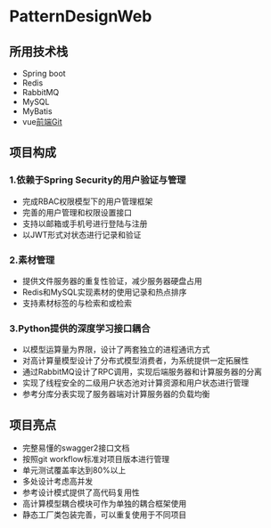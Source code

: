 # PatternDesignWeb     

## 所用技术栈
* Spring boot
* Redis
* RabbitMQ
* MySQL  
* MyBatis
* vue[前端Git](https://github.com/KerrahChan/yanhaiwenzhou)  
  
## 项目构成
### 1.依赖于Spring Security的用户验证与管理
* 完成RBAC权限模型下的用户管理框架
* 完善的用户管理和权限设置接口
* 支持以邮箱或手机号进行登陆与注册
* 以JWT形式对状态进行记录和验证

### 2.素材管理
* 提供文件服务器的重复性验证，减少服务器硬盘占用
* Redis和MySQL实现素材的使用记录和热点排序
* 支持素材标签的与检索和或检索

### 3.Python提供的深度学习接口耦合
* 以模型运算量为界限，设计了两套独立的进程通讯方式
* 对高计算量模型设计了分布式模型消费者，为系统提供一定拓展性
* 通过RabbitMQ设计了RPC调用，实现后端服务器和计算服务器的分离
* 实现了线程安全的二级用户状态池对计算资源和用户状态进行管理
* 参考分库分表实现了服务器端对计算服务器的负载均衡

## 项目亮点
* 完整易懂的swagger2接口文档 
* 按照git workflow标准对项目版本进行管理
* 单元测试覆盖率达到80%以上
* 多处设计考虑高并发
* 参考设计模式提供了高代码复用性
* 高计算模型耦合模块可作为单独的耦合框架使用
* 静态工厂类包装完善，可以重复使用于不同项目
